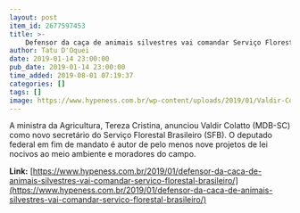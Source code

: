 ```yaml
---
layout: post
item_id: 2677597453
title: >-
    Defensor da caça de animais silvestres vai comandar Serviço Florestal Brasileiro
author: Tatu D'Oquei
date: 2019-01-14 23:00:00
pub_date: 2019-01-14 23:00:00
time_added: 2019-08-01 07:19:37
categories: []
tags: []
image: https://www.hypeness.com.br/wp-content/uploads/2019/01/Valdir-Colatto-2.jpg
---
```


A ministra da Agricultura, Tereza Cristina, anunciou Valdir Colatto (MDB-SC) como novo secretário do Serviço Florestal Brasileiro (SFB). O deputado federal em fim de mandato é autor de pelo menos nove projetos de lei nocivos ao meio ambiente e moradores do campo.

**Link:** [https://www.hypeness.com.br/2019/01/defensor-da-caca-de-animais-silvestres-vai-comandar-servico-florestal-brasileiro/](https://www.hypeness.com.br/2019/01/defensor-da-caca-de-animais-silvestres-vai-comandar-servico-florestal-brasileiro/)

